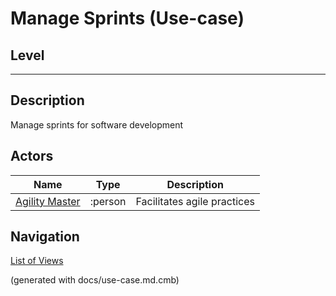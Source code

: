 # Manage Sprints (Use-case)
## Level
---

## Description
Manage sprints for software development
## Actors
| Name | Type | Description |
|---|---|---|
| [Agility Master](../../mybank/project-management/agility-master.md) | :person | Facilitates agile practices |


## Navigation
[List of Views](../../views.md)

(generated with docs/use-case.md.cmb)
